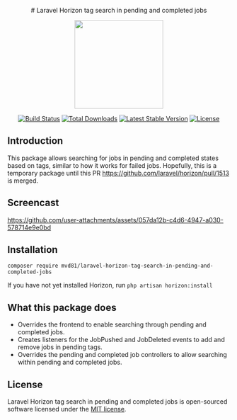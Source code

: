 <p align="center">
    # Laravel Horizon tag search in pending and completed jobs
</p>

<p align="center">    
<img src="https://github.com/user-attachments/assets/a0e876b4-2c15-420c-a90b-f58857d8c33a" width="200" />
</p>

<p align="center">
<a href="https://github.com/mvd81/laravel-horizon-tag-search-in-pending-and-completed-jobs/actions"><img src="https://github.com/mvd81/laravel-horizon-tag-search-in-pending-and-completed-jobs/workflows/tests/badge.svg" alt="Build Status"></a>
<a href="https://packagist.org/packages/mvd81/laravel-horizon-tag-search-in-pending-and-completed-jobs"><img src="https://img.shields.io/packagist/dt/mvd81/laravel-horizon-tag-search-in-pending-and-completed-jobs" alt="Total Downloads"></a>
<a href="https://packagist.org/packages/mvd81/laravel-horizon-tag-search-in-pending-and-completed-jobs"><img src="https://img.shields.io/packagist/v/mvd81/laravel-horizon-tag-search-in-pending-and-completed-jobs" alt="Latest Stable Version"></a>
<a href="https://packagist.org/packages/mvd81/laravel-horizon-tag-search-in-pending-and-completed-jobs"><img src="https://img.shields.io/packagist/l/mvd81/laravel-horizon-tag-search-in-pending-and-completed-jobs" alt="License"></a>
</p>

## Introduction

This package allows searching for jobs in pending and completed states based on tags, similar to how it works for failed jobs.
Hopefully, this is a temporary package until this PR https://github.com/laravel/horizon/pull/1513 is merged.

## Screencast
https://github.com/user-attachments/assets/057da12b-c4d6-4947-a030-578714e9e0bd


## Installation
`composer require mvd81/laravel-horizon-tag-search-in-pending-and-completed-jobs`

If you have not yet installed Horizon, run `php artisan horizon:install` 

## What this package does

* Overrides the frontend to enable searching through pending and completed jobs.
* Creates listeners for the JobPushed and JobDeleted events to add and remove jobs in pending tags.
* Overrides the pending and completed job controllers to allow searching within pending and completed jobs.

## License

Laravel Horizon tag search in pending and completed jobs is open-sourced software licensed under the [MIT license](LICENSE.md).
